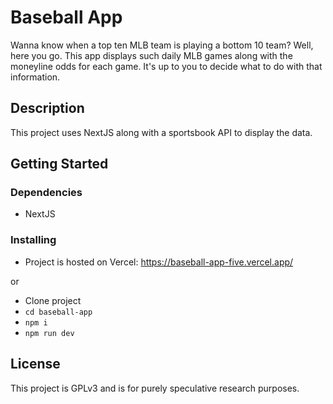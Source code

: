 # Baseball App

Wanna know when a top ten MLB team is playing a bottom 10 team? Well, here you go. This app displays such daily MLB games along with the moneyline odds for each game. It's up to you to decide what to do with that information.

## Description

This project uses NextJS along with a sportsbook API to display the data.

## Getting Started

### Dependencies

- NextJS

### Installing

- Project is hosted on Vercel: https://baseball-app-five.vercel.app/

or

- Clone project
- `cd baseball-app`
- `npm i`
- `npm run dev`

## License

This project is GPLv3 and is for purely speculative research purposes.
